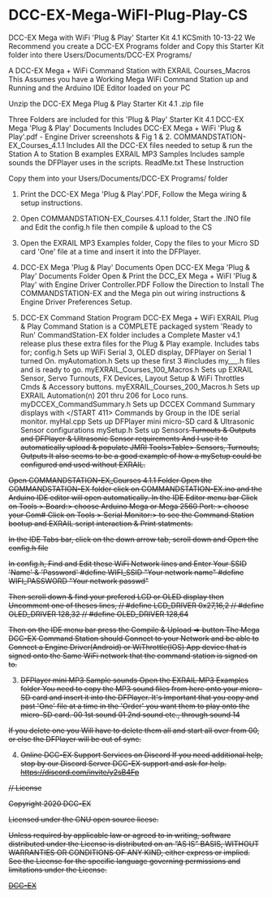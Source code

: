 # DCC-EX-Mega-WiFI-Plug-Play-CS
DCC-EX Mega with WiFi 'Plug & Play' Starter Kit 4.1                                           KCSmith 10-13-22
We Recommend you create a DCC-EX Programs folder and Copy this Starter Kit folder into there
Users/Documents/DCC-EX Programs/ 

A DCC-EX Mega + WiFi Command Station with EXRAIL Courses_Macros 
This Assumes you have a Working Mega WiFi Command Station up and Running
and the Arduino IDE Editor loaded on your PC

Unzip the  DCC-EX Mega Plug & Play Starter Kit 4.1 .zip file

Three Folders are included for this 'Plug & Play' Starter Kit 4.1
 DCC-EX Mega 'Plug & Play' Documents     Includes DCC-EX Mega + WiFi 'Plug & Play'.pdf - Engine Driver screenshots & Fig 1 & 2.
 COMMANDSTATION-EX_Courses_4.1.1         Includes All the DCC-EX files needed to setup & run the Station A to Station B examples
 EXRAIL MP3 Samples                      Includes sample sounds the DFPlayer uses in the scripts.
 ReadMe.txt                              These Instruction

Copy them into your Users/Documents/DCC-EX Programs/ folder
 1) Print the DCC-EX Mega 'Plug & Play'.PDF, Follow the Mega wiring & setup instructions.
 2) Open COMMANDSTATION-EX_Courses.4.1.1 folder, Start the .INO file and Edit the config.h file then compile & upload to the CS
 3) Open the EXRAIL MP3 Examples folder, Copy the files to your Micro SD card 'One' file at a time and insert it into the DFPlayer.

1) DCC-EX Mega 'Plug & Play' Documents
   Open DCC-EX Mega 'Plug & Play' Documents Folder
   Open & Print the DCC_EX Mega + WiFI 'Plug & Play' with Engine Driver Controller.PDF
   Follow the Direction to Install The COMMANDSTATION-EX and the Mega pin out wiring instructions & Engine Driver Preferences Setup.

2) DCC-EX Command Station Program
   DCC-EX Mega + WiFi EXRAIL Plug & Play Command Station is a COMPLETE packaged system 'Ready to Run'
   CommandStation-EX folder includes a Complete Master v4.1 release plus these extra files for the Plug & Play example.
   Includes tabs for;
    config.h				  Sets up WiFi Serial 3, OLED display, DFPlayer on Serial 1 turned On.
    myAutomation.h                 Sets up these first 3 #includes my___.h files and is ready to go.
    myEXRAIL_Courses_100_Macros.h  Sets up EXRAIL Sensor, Servo Turnouts, FX Devices, Layout Setup & WiFi Throttles Cmds & Accessory buttons.
    myEXRAIL_Courses_200_Macros.h  Sets up EXRAIL Automation(n) 201 thru 206 for Loco runs.
    myDCCEX_CommandSummary.h       Sets up DCCEX Command Summary displays with </START 411> Commands by Group in the IDE serial monitor.
    myHal.cpp				  Sets up DFPlayer mini micro-SD card & Ultrasonic Sensor configurations
    mySetup.h				  Sets up Sensors<S> Turnouts<T> & Outputs<Z> and DFPlayer & Ultrasonic Sensor requirements
                                           And I use it to automatically upload & populate JMRI Tools>Table> Sensors, Turnouts, Outputs
                                           It also seems to be a good example of how a mySetup could be configured and used without EXRAIL.

Open COMMANDSTATION-EX_Courses 4.1.1 Folder
 Open the COMMANDSTATION-EX folder
 click on COMMANDSTATION-EX.ino and the Arduino IDE editor will open automatically.
In the IDE Editor menu bar 
 Click on Tools >
           Board:> choose Arduino Mega or Mega 2560
           Port: > choose your Com#
 Click on Tools >
           Serial Monitor:> to see the Command Station bootup and EXRAIL script interaction & Print statments.

In the IDE Tabs bar, click on the down arrow tab, scroll down and Open the config.h file

In config.h, Find and Edit these WiFi Network lines and Enter Your SSID 'Name'  & 'Password'
#define WIFI_SSID "Your network name"
#define WIFI_PASSWORD "Your network passwd" 

Then scroll down & find your prefered LCD or OLED display then Uncomment one of theses lines,
// #define LCD_DRIVER  0x27,16,2
// #define OLED_DRIVER 128,32
// #define OLED_DRIVER 128,64

Then on the IDE menu bar press the Compile & Upload => button 
The Mega DCC-EX Command Station should Connect to your Network and be able to Connect a Engine Driver(Android) or WiThrottle(IOS) App device
  that is signed onto the Same WiFi network that the command station is signed on to.

3) DFPlayer mini MP3 Sample sounds
   Open the EXRAIL MP3 Examples folder
	You need to copy the MP3 sound files from here onto your micro-SD card and insert it into the DFPlayer.
	It's Important that you copy and past 'One' file at a time in the 'Order' you want them to play onto the micro-SD card.
	 00         1st sound
	 01         2nd sound
	etc., through sound 14

If you delete one you Will have to delete them all and start all over from 00, or else the DFPlayer will be out of sync.

4) Online DCC-EX Support Services on Discord
   If you need additional help, stop by our Discord Server DCC-EX support and ask for help. https://discord.com/invite/y2sB4Fp 


// License

Copyright 2020 DCC-EX

Licensed under the GNU open source licese.

Unless required by applicable law or agreed to in writing, software distributed
under the License is distributed on an “AS IS” BASIS, WITHOUT WARRANTIES OR
CONDITIONS OF ANY KIND, either express or implied. See the License for the
specific language governing permissions and limitations under the License.

[DCC-EX](https://dcc-ex.com)
